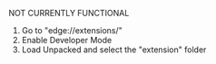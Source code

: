 NOT CURRENTLY FUNCTIONAL

1. Go to "edge://extensions/"
2. Enable Developer Mode
3. Load Unpacked and select the "extension" folder
